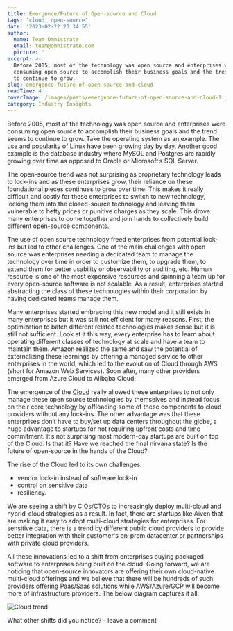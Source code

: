 ```yaml
---
title: Emergence/Future of Open-source and Cloud
tags: 'cloud, open-source'
date: '2023-02-22 23:34:55'
author:
  name: Team Omnistrate
  email: team@omnistrate.com
  picture: ''
excerpt: >-
  Before 2005, most of the technology was open source and enterprises were
  consuming open source to accomplish their business goals and the trend seems
  to continue to grow.
slug: emergence-future-of-open-source-and-cloud
readTime: 4
coverImage: /images/posts/emergence-future-of-open-source-and-cloud-1.jpg
category: Industry Insights
---
```


Before 2005, most of the technology was open source and enterprises were consuming open source to accomplish their business goals and the trend seems to continue to grow. Take the operating system as an example. The use and popularity of Linux have been growing day by day. Another good example is the database industry where MySQL and Postgres are rapidly growing over time as opposed to Oracle or Microsoft’s SQL Server. 

The open-source trend was not surprising as proprietary technology leads to lock-ins and as these enterprises grow, their reliance on these foundational pieces continues to grow over time. This makes it really difficult and costly for these enterprises to switch to new technology, locking them into the closed-source technology and leaving them vulnerable to hefty prices or punitive charges as they scale. This drove many enterprises to come together and join hands to collectively build different open-source components.

The use of open source technology freed enterprises from potential lock-ins but led to other challenges. One of the main challenges with open source was enterprises needing a dedicated team to manage the technology over time in order to customize them, to upgrade them, to extend them for better usability or observability or auditing, etc. Human resource is one of the most expensive resources and spinning a team up for every open-source software is not scalable. As a result, enterprises started abstracting the class of these technologies within their corporation by having dedicated teams manage them. 

Many enterprises started embracing this new model and it still exists in many enterprises but it was still not efficient for many reasons. First, the optimization to batch different related technologies makes sense but it is still not sufficient. Look at it this way, every enterprise has to learn about operating different classes of technology at scale and have a team to maintain them. Amazon realized the same and saw the potential of externalizing these learnings by offering a managed service to other enterprises in the world, which led to the evolution of Cloud through AWS (short for Amazon Web Services). Soon after, many other providers emerged from Azure Cloud to Alibaba Cloud.

The emergence of the [Cloud][1] really allowed these enterprises to not only manage these open source technologies by themselves and instead focus on their core technology by offloading some of these components to cloud providers without any lock-ins. The other advantage was that these enterprises don’t have to buy/set up data centers throughout the globe, a huge advantage to startups for not requiring upfront costs and time commitment. It’s not surprising most modern-day startups are built on top of the Cloud. Is that it? Have we reached the final nirvana state?  Is the future of open-source in the hands of the Cloud?

The rise of the Cloud led to its own challenges:

 - vendor lock-in instead of software lock-in 
 - control on sensitive data 
 - resiliency.

We are seeing a shift by CIOs/CTOs to increasingly deploy multi-cloud and hybrid-cloud strategies as a result. In fact, there are startups like Aiven that are making it easy to adopt multi-cloud strategies for enterprises. For sensitive data, there is a trend by different public cloud providers to provide better integration with their customer's on-prem datacenter or partnerships with private cloud providers.

All these innovations led to a shift from enterprises buying packaged software to enterprises being built on the cloud. Going forward, we are noticing that open-source innovators are offering their own cloud-native multi-cloud offerings and we believe that there will be hundreds of such providers offering Paas/Saas solutions while AWS/Azure/GCP will become more of infrastructure providers. The below diagram captures it all:

![Cloud trend][2]

What other shifts did you notice? - leave a comment

  [1]: https://omnistrate.com/posts/3
  [2]: /images/posts/emergence-future-of-open-source-and-cloud-1.jpg
  [3]: https://coss.media/rise-of-the-open-source-ipo/
  [4]: http://coss.media
